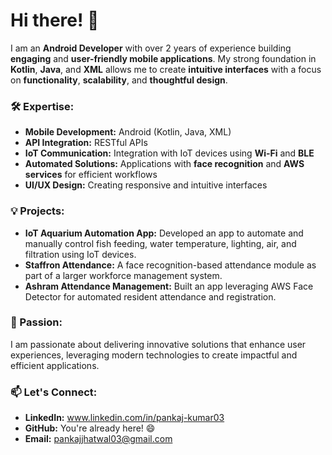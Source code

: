 # Hi there! 👋

I am an **Android Developer** with over 2 years of experience building **engaging** and **user-friendly mobile applications**. My strong foundation in **Kotlin**, **Java**, and **XML** allows me to create **intuitive interfaces** with a focus on **functionality**, **scalability**, and **thoughtful design**.

### 🛠️ Expertise:
- **Mobile Development:** Android (Kotlin, Java, XML)
- **API Integration:** RESTful APIs
- **IoT Communication:** Integration with IoT devices using **Wi-Fi** and **BLE**
- **Automated Solutions:** Applications with **face recognition** and **AWS services** for efficient workflows
- **UI/UX Design:** Creating responsive and intuitive interfaces

### 💡 Projects:
- **IoT Aquarium Automation App:** Developed an app to automate and manually control fish feeding, water temperature, lighting, air, and filtration using IoT devices.
- **Staffron Attendance:** A face recognition-based attendance module as part of a larger workforce management system.
- **Ashram Attendance Management:** Built an app leveraging AWS Face Detector for automated resident attendance and registration.

### 🚀 Passion:
I am passionate about delivering innovative solutions that enhance user experiences, leveraging modern technologies to create impactful and efficient applications.

### 📫 Let's Connect:
- **LinkedIn:** www.linkedin.com/in/pankaj-kumar03
- **GitHub:** You're already here! 😄
- **Email:** pankajjhatwal03@gmail.com
